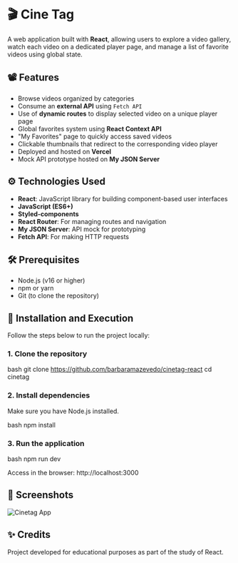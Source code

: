 # 🎬 Cine Tag

A web application built with **React**, allowing users to explore a video gallery, watch each video on a dedicated player page, and manage a list of favorite videos using global state.

## 📽️ Features

- Browse videos organized by categories
- Consume an **external API** using `Fetch API`
- Use of **dynamic routes** to display selected video on a unique player page
- Global favorites system using **React Context API**
- "My Favorites" page to quickly access saved videos
- Clickable thumbnails that redirect to the corresponding video player
- Deployed and hosted on **Vercel**
- Mock API prototype hosted on **My JSON Server**

## ⚙️ Technologies Used

- **React**: JavaScript library for building component-based user interfaces
- **JavaScript (ES6+)**
- **Styled-components**
- **React Router**: For managing routes and navigation
- **My JSON Server**: API mock for prototyping
- **Fetch API**: For making HTTP requests

## 🛠 Prerequisites

- Node.js (v16 or higher)
- npm or yarn
- Git (to clone the repository)

## 🚀 Installation and Execution

Follow the steps below to run the project locally:

### 1. Clone the repository

bash
git clone https://github.com/barbaramazevedo/cinetag-react
cd cinetag


### 2. Install dependencies
Make sure you have Node.js installed.

bash
npm install


### 3. Run the application

bash
npm run dev


Access in the browser: http://localhost:3000

## 📸 Screenshots

![Cinetag App](.cinetag/public/Readme/home.png) 

##  ✨ Credits
Project developed for educational purposes as part of the study of React.